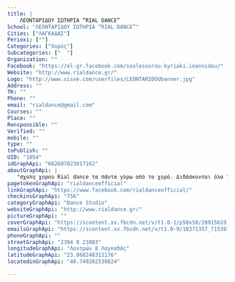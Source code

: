 ```yaml
---
title: |
    ΛΕΟΝΤΑΡΙΔΟΥ ΣΩΤΗΡΙΑ “RIAL DANCE”
School: "ΛΕΟΝΤΑΡΙΔΟΥ ΣΩΤΗΡΙΑ “RIAL DANCE”"
Cities: ["ΛΑΓΚΑΔΑΣ"]
Perioxi: [""]
Categories: ["Χορός"]
Subcategories: ["  "]
Organization: ""
Facebook: "https://el-gr.facebook.com/sxolesxorou.kyriaki.ioannidou/"
Website: "http://www.rialdance.gr/"
Logo: "http://www.sisxe.com/userfiles/LEONTARIDOUbanner.jpg"
Address: ""
TK: ""
Phone: ""
email: "rialdance@gmail.com"
Courses: ""
Place: ""
Rensponsible: ""
Verified: ""
mobile: ""
type: ""
toPublish: ""
UID: "1854"
idGraphApi: "662607023817162"
aboutGraphApi: | 
   "σχολη χορου Rial dance τα πάντα γύρω από το χορό. Διδάσκονται όλα τα είδη χορού σε όλες τις ηλικίες. Τμήματα παιδικά - εφηβικά - ενηλίκων"
pagetokenGraphApi: "rialdanceofficial"
linkGraphApi: "https://www.facebook.com/rialdanceofficial/"
checkinsGraphApi: "756"
categoryGraphApi: "Dance Studio"
websiteGraphApi: "http://www.rialdance.gr/"
pictureGraphApi: ""
coverGraphApi: "https://scontent.xx.fbcdn.net/v/t1.0-1/p50x50/20915619_1406135582797632_7233280826519615764_n.jpg?oh=98a3597e406f5d17c3dc61dd0e41b2d2&amp;oe=5B3A8EFC"
emailsGraphApi: "https://scontent.xx.fbcdn.net/v/t1.0-9/10371357_715391848538679_830309565228689926_n.jpg?oh=9a87151742570f62cd4596efc88623da&amp;oe=5B3DB01C"
phoneGraphApi: ""
streetGraphApi: "2394 0 23883"
longitudeGraphApi: "Λουτρών 8 Λαγκαδάς"
latitudeGraphApi: "23.068240311176"
locatedinGraphApi: "40.749262538824"

---
```





